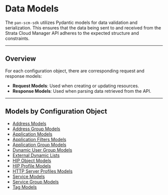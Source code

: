 # Data Models

The `pan-scm-sdk` utilizes Pydantic models for data validation and serialization. This ensures that the data being sent
to and received from the Strata Cloud Manager API adheres to the expected structure and constraints.

---

## Overview

For each configuration object, there are corresponding request and response models:

- **Request Models**: Used when creating or updating resources.
- **Response Models**: Used when parsing data retrieved from the API.

---

## Models by Configuration Object

- [Address Models](address_models.md)
- [Address Group Models](address_group_models.md)
- [Application Models](application_models.md)
- [Application Filters Models](application_filters_models.md)
- [Application Group Models](application_group_models.md)
- [Dynamic User Group Models](dynamic_user_group_models.md)
- [External Dynamic Lists](external_dynamic_lists_models.md)
- [HIP Object Models](hip_object_models.md)
- [HIP Profile Models](hip_profile_models.md)
- [HTTP Server Profiles Models](http_server_profiles_models.md)
- [Service Models](service_models.md)
- [Service Group Models](service_group_models.md)
- [Tag Models](tag_models.md)
